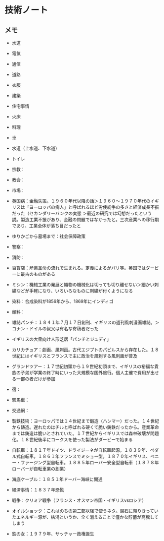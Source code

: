 技術ノート
===

## メモ

* 水道
* 電気
* 通信
* 道路
* 衣服
* 建築
* 住宅事情
* 火床
* 料理
* 車
* 水道（上水道、下水道）
* トイレ
* 宗教：
* 教会：
* 市場：
* 英国病：金融失策。１９６０年代以降の話＞１９６０〜１９７０年代のイギリスは「ヨーロッパの病人」と呼ばれるほど労使紛争の多さと経済成長不振だった（セカンダリーバンクの実態
＞最近の研究では幻想だったという説。製造工業不振があり、金融の問題ではなかったと。三次産業への移行期であり、工業全体が落ち目だったと
* ゆりかごから墓場まで：社会保障政策
* 警察：
* 消防：

* 百貨店：産業革命の流れで生まれる。定義によるがパリ等。英国ではダービーに最古のものがある　
* ミシン：機械工業の発展と織物の機械化は切っても切り離せない＞細かい刺繍などが手軽になり、いろいろなものに刺繍が付くようになる
* 染料：合成染料が1856年から、1869年にインディゴ
* 顔料：
* 雑誌パンチ：１８４１年７月１７日創刊、イギリスの週刊風刺漫画雑誌。＞コナン・ドイルの叔父は有名な寄稿者だった
* イギリスの大衆向け人形芝居「パンチとジュディ」
* カリカチュア：劇画、風刺画。古代エジプトのパピルスから存在した。１８世紀にはイギリスとフランスで主に政治を風刺する風刺画が普及
* グランドツアー：１７世紀初頭から１９世紀初頭まで、イギリスの裕福な貴族の子弟が学業の終了時にいった大規模な国外旅行。個人主催で費用が出せる一部の者だけが参加
* 宿：
* 駅馬車：
* 交通網：
* 製鉄技術：ヨーロッパでは１４世紀まで鍛造（ハンマー）だった。１４世紀から鋳造。遅れたのはチルと呼ばれる硬くて脆い鋳鉄だったから。産業革命までは鋳造は脆いとされていた。１７世紀からイギリスでは森林破壊が問題化。１８世紀後半にコークスを使った製法がダービーで始まる
* 自転車：１８１７年ドイツ、ドライジーネが自転車起源。１８３９年、ペダル式自転車。１８６１年フランスでミショー型。１８７０年イギリス、ペニー・ファージング型自転車。１８８５年ローバー安全型自転車（１８７８年ローバーが自転車業の創業）
* 海底ケーブル：１８５１年ドーバー海峡に開通
* 経済事情：１８３７年恐慌
* 戦争：クリミア戦争（フランス・オスマン帝国・イギリスvsロシア）
* オイルショック：これはのちの第二部以降で使うネタ。魔石に頼りきっていたエネルギー源が、枯渇というか、全く消えることで僅かな貯蓄が高騰してしまう
* 鉄の女：１９７９年、サッチャー政権誕生


